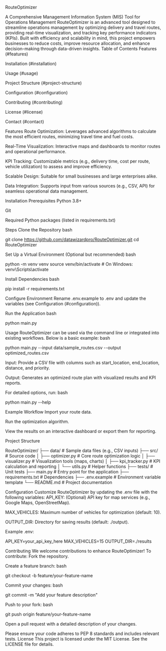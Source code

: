 RouteOptimizer

A Comprehensive Management Information System (MIS) Tool for Operations Management
RouteOptimizer is an advanced tool designed to streamline operations management by optimizing delivery and travel routes, providing real-time visualization, and tracking key performance indicators (KPIs). Built with efficiency and scalability in mind, this project empowers businesses to reduce costs, improve resource allocation, and enhance decision-making through data-driven insights.
Table of Contents
Features (#features)

Installation (#installation)

Usage (#usage)

Project Structure (#project-structure)

Configuration (#configuration)

Contributing (#contributing)

License (#license)

Contact (#contact)

Features
Route Optimization: Leverages advanced algorithms to calculate the most efficient routes, minimizing travel time and fuel costs.

Real-Time Visualization: Interactive maps and dashboards to monitor routes and operational performance.

KPI Tracking: Customizable metrics (e.g., delivery time, cost per route, vehicle utilization) to assess and improve efficiency.

Scalable Design: Suitable for small businesses and large enterprises alike.

Data Integration: Supports input from various sources (e.g., CSV, API) for seamless operational data management.

Installation
Prerequisites
Python 3.8+

Git

Required Python packages (listed in requirements.txt)

Steps
Clone the Repository
bash

git clone https://github.com/datawizardpro/RouteOptimizer.git
cd RouteOptimizer

Set Up a Virtual Environment (Optional but recommended)
bash

python -m venv venv
source venv/bin/activate  # On Windows: venv\Scripts\activate

Install Dependencies
bash

pip install -r requirements.txt

Configure Environment
Rename .env.example to .env and update the variables (see Configuration (#configuration)).

Run the Application
bash

python main.py

Usage
RouteOptimizer can be used via the command line or integrated into existing workflows. Below is a basic example:
bash

python main.py --input data/sample_routes.csv --output optimized_routes.csv

Input: Provide a CSV file with columns such as start_location, end_location, distance, and priority.

Output: Generates an optimized route plan with visualized results and KPI reports.

For detailed options, run:
bash

python main.py --help

Example Workflow
Import your route data.

Run the optimization algorithm.

View the results on an interactive dashboard or export them for reporting.

Project Structure

RouteOptimizer/
├── data/                # Sample data files (e.g., CSV inputs)
├── src/                 # Source code
│   ├── optimizer.py     # Core route optimization logic
│   ├── visualizer.py    # Visualization tools (maps, charts)
│   ├── kpi_tracker.py   # KPI calculation and reporting
│   └── utils.py         # Helper functions
├── tests/               # Unit tests
├── main.py              # Entry point for the application
├── requirements.txt     # Dependencies
├── .env.example         # Environment variable template
└── README.md            # Project documentation

Configuration
Customize RouteOptimizer by updating the .env file with the following variables:
API_KEY: (Optional) API key for map services (e.g., Google Maps, OpenStreetMap).

MAX_VEHICLES: Maximum number of vehicles for optimization (default: 10).

OUTPUT_DIR: Directory for saving results (default: ./output).

Example .env:

API_KEY=your_api_key_here
MAX_VEHICLES=15
OUTPUT_DIR=./results

Contributing
We welcome contributions to enhance RouteOptimizer! To contribute:
Fork the repository.

Create a feature branch:
bash

git checkout -b feature/your-feature-name

Commit your changes:
bash

git commit -m "Add your feature description"

Push to your fork:
bash

git push origin feature/your-feature-name

Open a pull request with a detailed description of your changes.

Please ensure your code adheres to PEP 8 standards and includes relevant tests.
License
This project is licensed under the MIT License. See the LICENSE file for details.

